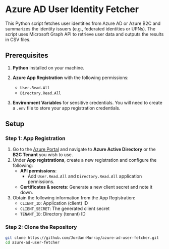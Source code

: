 # Azure AD User Identity Fetcher

This Python script fetches user identities from Azure AD or Azure B2C and summarizes the identity issuers (e.g., federated identities or UPNs). The script uses Microsoft Graph API to retrieve user data and outputs the results in CSV files.

## Prerequisites

1. **Python** installed on your machine.
2. **Azure App Registration** with the following permissions:
   - `User.Read.All`
   - `Directory.Read.All`

3. **Environment Variables** for sensitive credentials. You will need to create a `.env` file to store your app registration credentials.

## Setup

### Step 1: App Registration

1. Go to the [Azure Portal](https://portal.azure.com/) and navigate to **Azure Active Directory** or the **B2C Tenant** you wish to use.
2. Under **App registrations**, create a new registration and configure the following:
   - **API permissions**: 
     - Add `User.Read.All` and `Directory.Read.All` application permissions.
   - **Certificates & secrets**: Generate a new client secret and note it down.
3. Obtain the following information from the App Registration:
   - `CLIENT_ID`: Application (client) ID
   - `CLIENT_SECRET`: The generated client secret
   - `TENANT_ID`: Directory (tenant) ID

### Step 2: Clone the Repository

```bash
git clone https://github.com/Jordan-Murray/azure-ad-user-fetcher.git
cd azure-ad-user-fetcher
